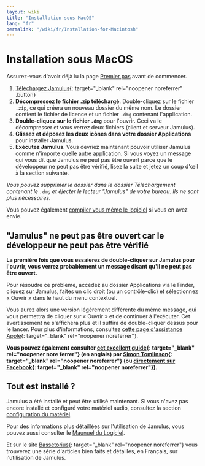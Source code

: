 ```yaml
---
layout: wiki
title: "Installation sous MacOS"
lang: "fr"
permalink: "/wiki/fr/Installation-for-Macintosh"
---
```


# Installation sous MacOS

Assurez-vous d'avoir déjà lu la page [Premier pas](Getting-Started) avant de commencer.

1. [Téléchargez Jamulus](https://sourceforge.net/projects/llcon/files/latest/download){: target="_blank" rel="noopener noreferrer" .button}
1. **Décompressez le fichier .zip téléchargé**. Double-cliquez sur le fichier `.zip`, ce qui créera un nouveau dossier du même nom. Le dossier contient le fichier de licence et un fichier `.dmg` contenant l'application.
1. **Double-cliquez sur le fichier `.dmg`** pour l'ouvrir. Ceci va le décompresser et vous verrez deux fichiers (client et serveur Jamulus).
1. **Glissez et déposez les deux icônes dans votre dossier Applications** pour installer Jamulus.
1. **Exécutez Jamulus**. Vous devriez maintenant pouvoir utiliser Jamulus comme n'importe quelle autre application. Si vous voyez un message qui vous dit que Jamulus ne peut pas être ouvert parce que le développeur ne peut pas être vérifié, lisez la suite et jetez un coup d'œil à la section suivante.

_Vous pouvez supprimer le dossier dans le dossier Téléchargement contenant le `.dmg` et éjecter le lecteur "Jamulus" de votre bureau. Ils ne sont plus nécessaires._

Vous pouvez également [compiler vous même le logiciel](Compiling) si vous en avez envie.

## "Jamulus" ne peut pas être ouvert car le développeur ne peut pas être vérifié

**La première fois que vous essaierez de double-cliquer sur Jamulus pour l'ouvrir, vous verrez probablement un message disant qu'il ne peut pas être ouvert.**

Pour résoudre ce problème, accédez au dossier Applications via le Finder, cliquez sur Jamulus, faites un clic droit (ou un contrôle-clic) et sélectionnez « Ouvrir » dans le haut du menu contextuel.

Vous aurez alors une version légèrement différente du même message, qui vous permettra de cliquer sur « Ouvrir » et de continuer à l'exécuter. Cet avertissement ne s'affichera plus et il suffira de double-cliquer dessus pour le lancer. Pour plus d'informations, consultez [cette page d'assistance Apple](https://support.apple.com/fr-fr/guide/mac-help/mh40616/mac){: target="_blank" rel="noopener noreferrer"}.

**Vous pouvez également consulter [cet excellent guide](http://web.archive.org/web/20200406181452/https://www.facebook.com/notes/jamulus-online-musicianssingers-jamming/idiots-guide-to-jamulus-app/510044532903831/){: target="_blank" rel="noopener nore ferrer"} (en anglais) par [Simon Tomlinson](https://www.facebook.com/simon.james.tomlinson?eid=ARBQoY3KcZAtS3pGdLJuqvQTeRSOo4gHdQZT7nNzOt1oPMGgZ4_3GERe-rOyH5PxsSHVYYXjWwcqd71a){: target="_blank" rel="noopener noreferrer"} (ou [directement sur Facebook](https://www.facebook.com/notes/jamulus-online-musicianssingers-jamming/idiots-guide-to-jamulus-app/510044532903831/){: target="_blank" rel="noopener noreferrer"}).**

## Tout est installé ?

Jamulus a été installé et peut être utilisé maintenant. Si vous n'avez pas encore installé et configuré votre matériel audio, consultez la section [configuration du matériel](Hardware-Setup).

Pour des informations plus détaillées sur l'utilisation de Jamulus, vous pouvez aussi consulter le [Maunuel du Logiciel](Software-Manual).

Et sur le site [Bassetorius](https://www.bassetorius.fr/applications/jamulus/){: target="_blank" rel="noopener noreferrer"} vous trouverez une série d'articles bien faits et détaillés, en Français, sur l'utilisation de Jamulus.
